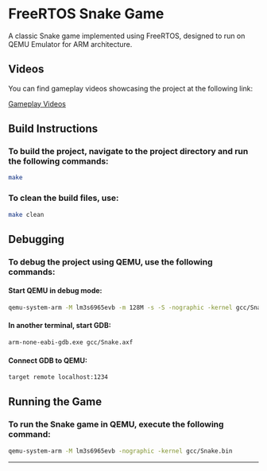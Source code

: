 # FreeRTOS Snake Game

A classic Snake game implemented using FreeRTOS, designed to run on QEMU Emulator for ARM architecture.

## Videos

You can find gameplay videos showcasing the project at the following link:

[Gameplay Videos](https://drive.google.com/drive/folders/1ec0S2Njf6rQPxsSqO6VrZqBw8PvzBWFP)

## Build Instructions

### To build the project, navigate to the project directory and run the following commands:

```bash
make
```


### To clean the build files, use:

```bash
make clean
```

## Debugging

### To debug the project using QEMU, use the following commands:

#### Start QEMU in debug mode:

```bash
qemu-system-arm -M lm3s6965evb -m 128M -s -S -nographic -kernel gcc/Snake.axf
```

#### In another terminal, start GDB:

```bash
arm-none-eabi-gdb.exe gcc/Snake.axf
```
#### Connect GDB to QEMU:
```bash
target remote localhost:1234
```

## Running the Game
### To run the Snake game in QEMU, execute the following command:

```bash
qemu-system-arm -M lm3s6965evb -nographic -kernel gcc/Snake.bin
```

*******